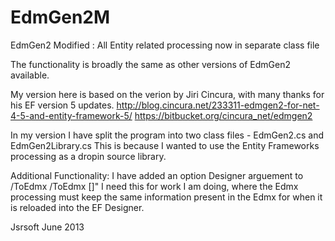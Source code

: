EdmGen2M
========

EdmGen2 Modified : All Entity related processing now in separate class file

The functionality is broadly the same as other versions of EdmGen2 available.

My version here is based on the verion by Jiri Cincura, with many thanks for his EF version 5 updates.
http://blog.cincura.net/233311-edmgen2-for-net-4-5-and-entity-framework-5/
https://bitbucket.org/cincura_net/edmgen2

In my version I have split the program into two class files - EdmGen2.cs and EdmGen2Library.cs
This is because I wanted to use the Entity Frameworks processing as a dropin source library.

Additional Functionality:
I have added an option Designer arguement to /ToEdmx
	/ToEdmx <csdl file> <ssdl file> <msl file> [<des file>]"
I need this for work I am doing, where the Edmx processing must keep the same information present in the Edmx for when it is reloaded into the EF Designer.
	
Jsrsoft
June 2013
